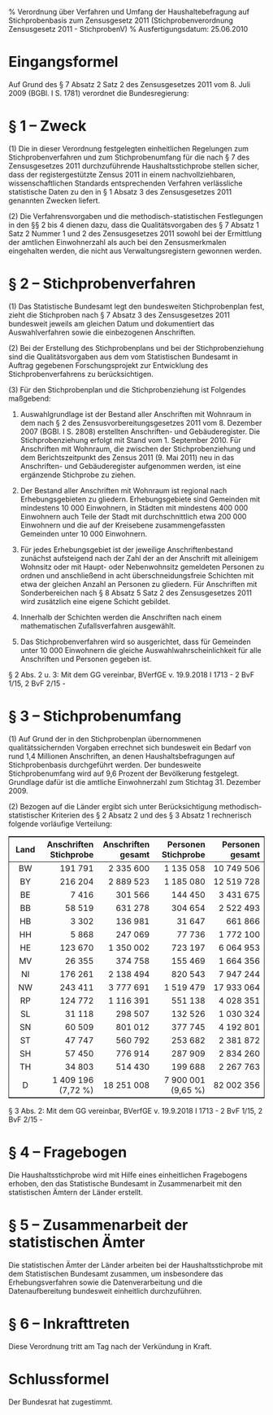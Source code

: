 % Verordnung über Verfahren und Umfang der Haushaltebefragung auf Stichprobenbasis zum Zensusgesetz 2011  (Stichprobenverordnung Zensusgesetz 2011 - StichprobenV)
% Ausfertigungsdatum: 25.06.2010
 
# Eingangsformel

Auf Grund des § 7 Absatz 2 Satz 2 des Zensusgesetzes 2011 vom 8. Juli 2009 (BGBl. I S. 1781) verordnet die Bundesregierung:

# § 1 – Zweck

(1) Die in dieser Verordnung festgelegten einheitlichen Regelungen zum Stichprobenverfahren und zum Stichprobenumfang für die nach § 7 des Zensusgesetzes 2011 durchzuführende Haushaltsstichprobe stellen sicher, dass der registergestützte Zensus 2011 in einem nachvollziehbaren, wissenschaftlichen Standards entsprechenden Verfahren verlässliche statistische Daten zu den in § 1 Absatz 3 des Zensusgesetzes 2011 genannten Zwecken liefert.

(2) Die Verfahrensvorgaben und die methodisch-statistischen Festlegungen in den §§ 2 bis 4 dienen dazu, dass die Qualitätsvorgaben des § 7 Absatz 1 Satz 2 Nummer 1 und 2 des Zensusgesetzes 2011 sowohl bei der Ermittlung der amtlichen Einwohnerzahl als auch bei den Zensusmerkmalen eingehalten werden, die nicht aus Verwaltungsregistern gewonnen werden.

# § 2 – Stichprobenverfahren

(1) Das Statistische Bundesamt legt den bundesweiten Stichprobenplan fest, zieht die Stichproben nach § 7 Absatz 3 des Zensusgesetzes 2011 bundesweit jeweils am gleichen Datum und dokumentiert das Auswahlverfahren sowie die einbezogenen Anschriften.

(2) Bei der Erstellung des Stichprobenplans und bei der Stichprobenziehung sind die Qualitätsvorgaben aus dem vom Statistischen Bundesamt in Auftrag gegebenen Forschungsprojekt zur Entwicklung des Stichprobenverfahrens zu berücksichtigen.

(3) Für den Stichprobenplan und die Stichprobenziehung ist Folgendes maßgebend:

1. Auswahlgrundlage ist der Bestand aller Anschriften mit Wohnraum in dem nach § 2 des Zensusvorbereitungsgesetzes 2011 vom 8. Dezember 2007 (BGBl. I S. 2808) erstellten Anschriften- und Gebäuderegister. Die Stichprobenziehung erfolgt mit Stand vom 1. September 2010. Für Anschriften mit Wohnraum, die zwischen der Stichprobenziehung und dem Berichtszeitpunkt des Zensus 2011 (9. Mai 2011) neu in das Anschriften- und Gebäuderegister aufgenommen werden, ist eine ergänzende Stichprobe zu ziehen.

2. Der Bestand aller Anschriften mit Wohnraum ist regional nach Erhebungsgebieten zu gliedern. Erhebungsgebiete sind Gemeinden mit mindestens 10 000 Einwohnern, in Städten mit mindestens 400 000 Einwohnern auch Teile der Stadt mit durchschnittlich etwa 200 000 Einwohnern und die auf der Kreisebene zusammengefassten Gemeinden unter 10 000 Einwohnern.

3. Für jedes Erhebungsgebiet ist der jeweilige Anschriftenbestand zunächst aufsteigend nach der Zahl der an der Anschrift mit alleinigem Wohnsitz oder mit Haupt- oder Nebenwohnsitz gemeldeten Personen zu ordnen und anschließend in acht überschneidungsfreie Schichten mit etwa der gleichen Anzahl an Personen zu gliedern. Für Anschriften mit Sonderbereichen nach § 8 Absatz 5 Satz 2 des Zensusgesetzes 2011 wird zusätzlich eine eigene Schicht gebildet.

4. Innerhalb der Schichten werden die Anschriften nach einem mathematischen Zufallsverfahren ausgewählt.

5. Das Stichprobenverfahren wird so ausgerichtet, dass für Gemeinden unter 10 000 Einwohnern die gleiche Auswahlwahrscheinlichkeit für alle Anschriften und Personen gegeben ist.

§ 2 Abs. 2 u. 3: Mit dem GG vereinbar, BVerfGE v. 19.9.2018 I 1713 - 2 BvF 1/15, 2 BvF 2/15 -

# § 3 – Stichprobenumfang

(1) Auf Grund der in den Stichprobenplan übernommenen qualitätssichernden Vorgaben errechnet sich bundesweit ein Bedarf von rund 1,4 Millionen Anschriften, an denen Haushaltsbefragungen auf Stichprobenbasis durchgeführt werden. Der bundesweite Stichprobenumfang wird auf 9,6 Prozent der Bevölkerung festgelegt. Grundlage dafür ist die amtliche Einwohnerzahl zum Stichtag 31. Dezember 2009.

(2) Bezogen auf die Länder ergibt sich unter Berücksichtigung methodisch-statistischer Kriterien des § 2 Absatz 2 und des § 3 Absatz 1 rechnerisch folgende vorläufige Verteilung:

<table width="100%" style="border-collapse: collapse;border-top: 0.5pt solid ; border-bottom: 0.5pt solid ; border-left: 0.5pt solid ; border-right: 0.5pt solid ; "><colgroup><col style="width: 13%" /><col style="width: 22%" /><col style="width: 22%" /><col style="width: 22%" /><col style="width: 22%" /></colgroup><thead><tr class="header"><th style="text-align: center;">Land</th><th style="text-align: right;">Anschriften<br />
Stichprobe</th><th style="text-align: right;">Anschriften<br />
gesamt</th><th style="text-align: right;">Personen<br />
Stichprobe</th><th style="text-align: right;">Personen<br />
gesamt</th></tr></thead><tbody><tr class="odd"><td style="text-align: center;">BW</td><td style="text-align: right;">191 791</td><td style="text-align: right;">2 335 600</td><td style="text-align: right;">1 135 058</td><td style="text-align: right;">10 749 506</td></tr><tr class="even"><td style="text-align: center;">BY</td><td style="text-align: right;">216 204</td><td style="text-align: right;">2 889 523</td><td style="text-align: right;">1 185 080</td><td style="text-align: right;">12 519 728</td></tr><tr class="odd"><td style="text-align: center;">BE</td><td style="text-align: right;">7 416</td><td style="text-align: right;">301 566</td><td style="text-align: right;">144 450</td><td style="text-align: right;">3 431 675</td></tr><tr class="even"><td style="text-align: center;">BB</td><td style="text-align: right;">58 519</td><td style="text-align: right;">631 278</td><td style="text-align: right;">304 654</td><td style="text-align: right;">2 522 493</td></tr><tr class="odd"><td style="text-align: center;">HB</td><td style="text-align: right;">3 302</td><td style="text-align: right;">136 981</td><td style="text-align: right;">31 647</td><td style="text-align: right;">661 866</td></tr><tr class="even"><td style="text-align: center;">HH</td><td style="text-align: right;">5 868</td><td style="text-align: right;">247 069</td><td style="text-align: right;">77 736</td><td style="text-align: right;">1 772 100</td></tr><tr class="odd"><td style="text-align: center;">HE</td><td style="text-align: right;">123 670</td><td style="text-align: right;">1 350 002</td><td style="text-align: right;">723 197</td><td style="text-align: right;">6 064 953</td></tr><tr class="even"><td style="text-align: center;">MV</td><td style="text-align: right;">26 355</td><td style="text-align: right;">374 758</td><td style="text-align: right;">155 469</td><td style="text-align: right;">1 664 356</td></tr><tr class="odd"><td style="text-align: center;">NI</td><td style="text-align: right;">176 261</td><td style="text-align: right;">2 138 494</td><td style="text-align: right;">820 543</td><td style="text-align: right;">7 947 244</td></tr><tr class="even"><td style="text-align: center;">NW</td><td style="text-align: right;">243 411</td><td style="text-align: right;">3 777 691</td><td style="text-align: right;">1 519 479</td><td style="text-align: right;">17 933 064</td></tr><tr class="odd"><td style="text-align: center;">RP</td><td style="text-align: right;">124 772</td><td style="text-align: right;">1 116 391</td><td style="text-align: right;">551 138</td><td style="text-align: right;">4 028 351</td></tr><tr class="even"><td style="text-align: center;">SL</td><td style="text-align: right;">31 118</td><td style="text-align: right;">298 507</td><td style="text-align: right;">132 526</td><td style="text-align: right;">1 030 324</td></tr><tr class="odd"><td style="text-align: center;">SN</td><td style="text-align: right;">60 509</td><td style="text-align: right;">801 012</td><td style="text-align: right;">377 745</td><td style="text-align: right;">4 192 801</td></tr><tr class="even"><td style="text-align: center;">ST</td><td style="text-align: right;">47 747</td><td style="text-align: right;">560 792</td><td style="text-align: right;">253 682</td><td style="text-align: right;">2 381 872</td></tr><tr class="odd"><td style="text-align: center;">SH</td><td style="text-align: right;">57 450</td><td style="text-align: right;">776 914</td><td style="text-align: right;">287 909</td><td style="text-align: right;">2 834 260</td></tr><tr class="even"><td style="text-align: center;">TH</td><td style="text-align: right;">34 803</td><td style="text-align: right;">514 430</td><td style="text-align: right;">199 688</td><td style="text-align: right;">2 267 763</td></tr><tr class="odd"><td style="text-align: center;">D</td><td style="text-align: right;">1 409 196<br />
(7,72 %)</td><td style="text-align: right;">18 251 008</td><td style="text-align: right;">7 900 001<br />
(9,65 %)</td><td style="text-align: right;">82 002 356</td></tr></tbody></table>

§ 3 Abs. 2: Mit dem GG vereinbar, BVerfGE v. 19.9.2018 I 1713 - 2 BvF 1/15, 2 BvF 2/15 -

# § 4 – Fragebogen

Die Haushaltsstichprobe wird mit Hilfe eines einheitlichen Fragebogens erhoben, den das Statistische Bundesamt in Zusammenarbeit mit den statistischen Ämtern der Länder erstellt.

# § 5 – Zusammenarbeit der statistischen Ämter

Die statistischen Ämter der Länder arbeiten bei der Haushaltsstichprobe mit dem Statistischen Bundesamt zusammen, um insbesondere das Erhebungsverfahren sowie die Datenverarbeitung und die Datenaufbereitung bundesweit einheitlich durchzuführen.

# § 6 – Inkrafttreten

Diese Verordnung tritt am Tag nach der Verkündung in Kraft.

# Schlussformel

Der Bundesrat hat zugestimmt.
